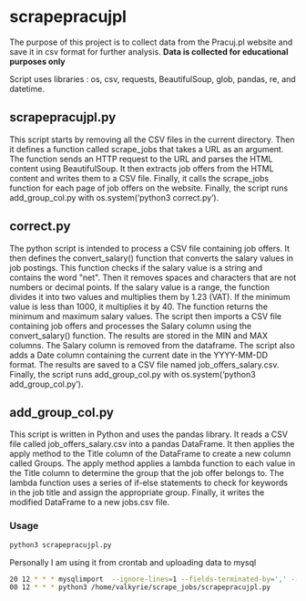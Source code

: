 # scrapepracujpl

The purpose of this project is to collect data from the Pracuj.pl website and save it in csv format for further analysis.
 **Data is collected for educational purposes only**


Script uses libraries : os, csv, requests, BeautifulSoup, glob, pandas, re, and datetime.


## scrapepracujpl.py
This script starts by removing all the CSV files in the current directory. Then it defines a function called scrape_jobs that takes a URL as an argument. The function sends an HTTP request to the URL and parses the HTML content using BeautifulSoup. It then extracts job offers from the HTML content and writes them to a CSV file. Finally, it calls the scrape_jobs function for each page of job offers on the website.
Finally, the script runs add_group_col.py with os.system(‘python3 correct.py’).

## correct.py
The python script is intended to process a CSV file containing job offers. It then defines the convert_salary() function that converts the salary values ​​in job postings. This function checks if the salary value is a string and contains the word "net". Then it removes spaces and characters that are not numbers or decimal points. If the salary value is a range, the function divides it into two values ​​and multiplies them by 1.23 (VAT). If the minimum value is less than 1000, it multiplies it by 40. The function returns the minimum and maximum salary values.
The script then imports a CSV file containing job offers and processes the Salary column using the convert_salary() function. The results are stored in the MIN and MAX columns. The Salary column is removed from the dataframe. The script also adds a Date column containing the current date in the YYYY-MM-DD format. The results are saved to a CSV file named job_offers_salary.csv.
Finally, the script runs add_group_col.py with os.system(‘python3 add_group_col.py’).

## add_group_col.py
This script is written in Python and uses the pandas library. It reads a CSV file called job_offers_salary.csv into a pandas DataFrame. 
It then applies the apply method to the Title column of the DataFrame to create a new column called Groups. The apply method applies a lambda function to each value in the Title column to determine the group that the job offer belongs to. The lambda function uses a series of if-else statements to check for keywords in the job title and assign the appropriate group. Finally, it writes the modified DataFrame to a new jobs.csv file.

### Usage 

```bash 
python3 scrapepracujpl.py
```
Personally I am using it from crontab and uploading data to mysql

```bash
20 12 * * * mysqlimport  --ignore-lines=1 --fields-terminated-by=',' --fields-optionally-enclosed-by='"' --silent --local -u datauser  PRACUJ_PL /home/valkyrie/scrape_jobs/jobs.csv
00 12 * * * python3 /home/valkyrie/scrape_jobs/scrapepracujpl.py
```
